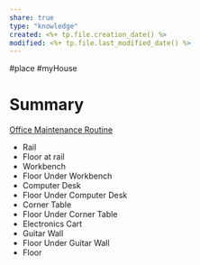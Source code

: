 ```yaml
---
share: true
type: "knowledge"
created: <%+ tp.file.creation_date() %> 
modified: <%+ tp.file.last_modified_date() %>
---
```

#place #myHouse 
# Summary
[Office Maintenance Routine](./Office%20Maintenance%20Routine.md)
- Rail
 - Floor at rail
 - Workbench
 - Floor Under Workbench
 - Computer Desk
 - Floor Under Computer Desk
 - Corner Table
 - Floor Under Corner Table
 - Electronics Cart
 - Guitar Wall
 - Floor Under Guitar Wall
 - Floor